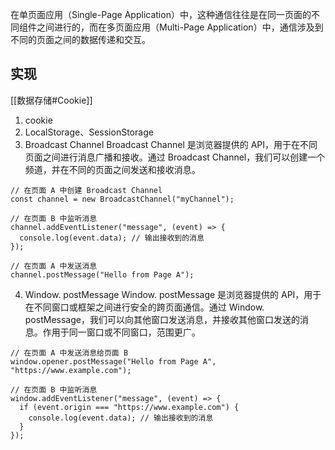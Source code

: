 在单页面应用（Single-Page Application）中，这种通信往往是在同一页面的不同组件之间进行的，而在多页面应用（Multi-Page Application）中，通信涉及到不同的页面之间的数据传递和交互。

## 实现
[[数据存储#Cookie]]
1. cookie
2. LocalStorage、SessionStorage
3. Broadcast Channel
Broadcast Channel 是浏览器提供的 API，用于在不同页面之间进行消息广播和接收。通过 Broadcast Channel，我们可以创建一个频道，并在不同的页面之间发送和接收消息。
```
// 在页面 A 中创建 Broadcast Channel
const channel = new BroadcastChannel("myChannel");

// 在页面 B 中监听消息
channel.addEventListener("message", (event) => {
  console.log(event.data); // 输出接收到的消息
});

// 在页面 A 中发送消息
channel.postMessage("Hello from Page A");

```
4. Window. postMessage
Window. postMessage 是浏览器提供的 API，用于在不同窗口或框架之间进行安全的跨页面通信。通过 Window. postMessage，我们可以向其他窗口发送消息，并接收其他窗口发送的消息。作用于同一窗口或不同窗口，范围更广。
```
// 在页面 A 中发送消息给页面 B
window.opener.postMessage("Hello from Page A", "https://www.example.com");

// 在页面 B 中监听消息
window.addEventListener("message", (event) => {
  if (event.origin === "https://www.example.com") {
    console.log(event.data); // 输出接收到的消息
  }
});

```